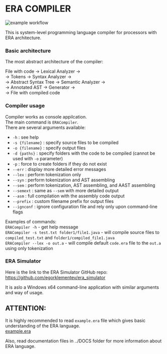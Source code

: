 # ERA COMPILER

![example workflow](https://github.com/egorklementev/era_compiler/actions/workflows/deploy.yaml/badge.svg)

This is system-level programming language compiler for processors with ERA architecture.

### Basic architecture
The most abstract architecture of the compiler:  
  
File with code -> Lexical Analyzer ->  
-> Tokens -> Syntax Analyzer ->  
-> Abstract Syntax Tree -> Semantic Analyzer ->  
-> Annotated AST -> Generator ->  
-> File with compiled code  

### Compiler usage
Compiler works as console appilcation.  
The main command is `ERACompiler`.  
There are several arguments available:
* `-h`  :  see help  
* `-s {filename}`  :  specify source files to be compiled  
* `-o {filename}`  :  specify output files  
* `-d {paths}`  :  specify folders with the code to be compiled (cannot be used with `-o` parameter)  
* `-p`  :  force to create folders if they do not exist  
* `--err`  :  display more detailed error messages  
* `--lex`  :  perform tokenization only  
* `--syn`  :  perform tokenization and AST assembling  
* `--sem`  :  perform tokenization, AST assembling, and AAST assembling  
* `--semext`  :  same as `--sem` with more detailed output  
* `--asm`  :  full compilation with the assembly code output  
* `--prefix`  :  custom filename prefix for output files  
* `--ignconf`  :  ignore configuration file and rely only upon command-line flags  
  
Examples of commands:  
`ERACompiler -h`  -  get help message  
`ERACompiler -s test.txt folder1/file1.java`  -  will compile source files to `compiled_test.txt` and `folder1/compiled_file1.java`  
`ERACompiler --lex -o out.a`  -  will compile default `code.era` file to the `out.a` using only tokenization

### ERA Simulator

Here is the link to the ERA Simulator GitHub repo:  
[https://github.com/egorklementev/era_simulator ](https://github.com/egorklementev/era_simulator)  
  
It is aslo a Windows x64 command-line application with similar arguments and way of usage.  


## ATTENTION:

It is highly recommended to read `example.era` file which gives basic understanding of the ERA language.  
[example.era](../master/ERACompiler/ERACompilerUnitTests/example.era)
  
Also, read documentation files in ../DOCS folder for more information about ERA language.
